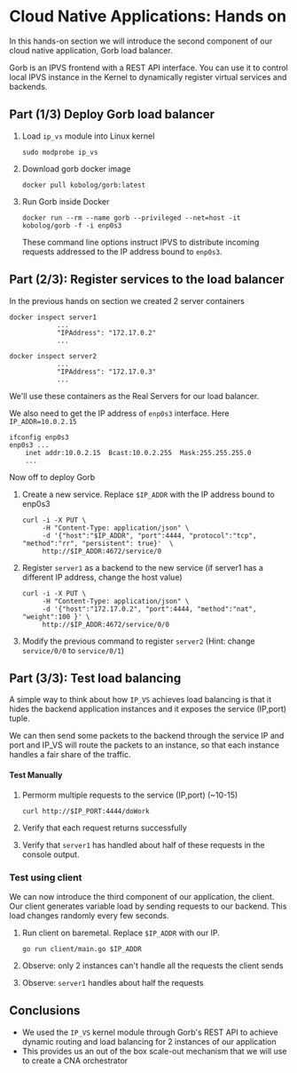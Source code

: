 # Cloud Native Applications: Hands on

In this hands-on section we will introduce the second component of our cloud 
native application, Gorb load balancer.

Gorb is an IPVS frontend with a REST API interface. You can use it to control 
local IPVS instance in the Kernel to dynamically register virtual services and 
backends.

## Part (1/3) Deploy Gorb load balancer


1. Load `ip_vs` module into Linux kernel  

   ```
   sudo modprobe ip_vs
   ```
2. Download gorb docker image  

   ```
   docker pull kobolog/gorb:latest
   ```
3. Run Gorb inside Docker  

   ```
   docker run --rm --name gorb --privileged --net=host -it kobolog/gorb -f -i enp0s3
   ```
   These command line options instruct IPVS to distribute incoming requests addressed to 
   the IP address bound to `enp0s3`.

## Part (2/3): Register services to the load balancer

In the previous hands on section we created 2 server containers

```
docker inspect server1
            ...
            "IPAddress": "172.17.0.2"
            ...

docker inspect server2
            ...
            "IPAddress": "172.17.0.3"
            ...
```

We'll use these containers as the Real Servers for our load balancer.

We also need to get the IP address of `enp0s3` interface. 
Here `IP_ADDR=10.0.2.15`  
```
ifconfig enp0s3
enp0s3 ...
    inet addr:10.0.2.15  Bcast:10.0.2.255  Mask:255.255.255.0
    ...
```

Now off to deploy Gorb

1. Create a new service. Replace `$IP_ADDR` with the IP address bound to enp0s3  

   ```
   curl -i -X PUT \
        -H "Content-Type: application/json" \
        -d '{"host":"$IP_ADDR", "port":4444, "protocol":"tcp", "method":"rr", "persistent": true}'  \
        http://$IP_ADDR:4672/service/0 
   ```
2. Register `server1` as a backend to the new service (if server1 has a different IP address, change the host value)  

   ```
   curl -i -X PUT \
        -H "Content-Type: application/json" \
        -d '{"host":"172.17.0.2", "port":4444, "method":"nat", "weight":100 }' \
        http://$IP_ADDR:4672/service/0/0
   ```
3. Modify the previous command to register `server2` 
   (Hint: change `service/0/0` to `service/0/1`)


## Part (3/3): Test load balancing

A simple way to think about how `IP_VS` achieves load balancing is that it hides
the backend application instances and it exposes the service (IP,port) tuple.

We can then send some packets to the backend through the service IP and port 
and IP_VS will route the packets to an instance, so that each instance handles 
a fair share of the traffic.

#### Test Manually
1. Permorm multiple requests to the service (IP,port) (~10-15)  

   ```
   curl http://$IP_PORT:4444/doWork
   ```
2. Verify that each request returns successfully
3. Verify that `server1` has handled about half of these requests in the console 
   output.

### Test using client

We can now introduce the third component of our application, the client. Our 
client generates variable load by sending requests to our backend. This load 
changes randomly every few seconds.

1. Run client on baremetal. Replace `$IP_ADDR` with our IP.  

   ```
   go run client/main.go $IP_ADDR
   ```
2. Observe: only 2 instances can't handle all the requests the client sends
3. Observe: `server1` handles about half the requests


## Conclusions
- We used the `IP_VS` kernel module through Gorb's REST API to achieve dynamic 
  routing and load balancing for 2 instances of our application
- This provides us an out of the box scale-out mechanism that we will use to 
  create a CNA orchestrator
